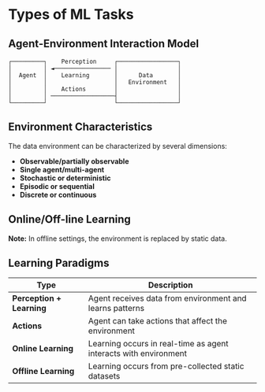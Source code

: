 # Types of ML Tasks

## Agent-Environment Interaction Model

```
┌─────────┐    Perception     ┌─────────────────┐
│         │ ◄──────────────── │                 │
│  Agent  │    Learning       │      Data       │
│         │                   │   Environment   │
│         │    Actions        │                 │
│         │ ──────────────────┤                 │
└─────────┘                   └─────────────────┘
```

## Environment Characteristics

The data environment can be characterized by several dimensions:

- **Observable/partially observable**
- **Single agent/multi-agent**
- **Stochastic or deterministic**
- **Episodic or sequential**
- **Discrete or continuous**

## Online/Off-line Learning

**Note:** In offline settings, the environment is replaced by static data.

## Learning Paradigms

| Type | Description |
|------|-------------|
| **Perception + Learning** | Agent receives data from environment and learns patterns |
| **Actions** | Agent can take actions that affect the environment |
| **Online Learning** | Learning occurs in real-time as agent interacts with environment |
| **Offline Learning** | Learning occurs from pre-collected static datasets |